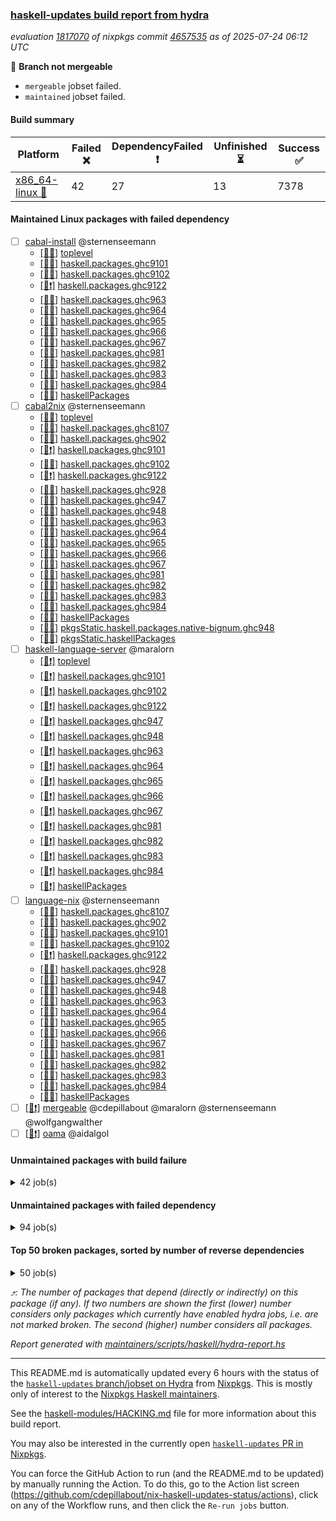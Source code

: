 ### [haskell-updates build report from hydra](https://hydra.nixos.org/jobset/nixpkgs/haskell-updates)
*evaluation [1817070](https://hydra.nixos.org/eval/1817070) of nixpkgs commit [4657535](https://github.com/NixOS/nixpkgs/commits/4657535e2ed314d82202b3a7def8b2d51af8e807) as of 2025-07-24 06:12 UTC*

🔴 **Branch not mergeable**
  * `mergeable` jobset failed.
  * `maintained` jobset failed.

#### Build summary

 | Platform | Failed ❌ | DependencyFailed ❗ | Unfinished ⏳ | Success ✅ | 
 | --- | --- | --- | --- | --- | 
 | [x86_64-linux 🐧](https://hydra.nixos.org/eval/1817070?filter=.x86_64-linux) | 42 | 27 | 13 | 7378 | 
#### Maintained Linux packages with failed dependency
- [ ] [cabal-install](https://hydra.nixos.org/eval/1817070?filter=cabal-install) @sternenseemann
  - [[🐧✅]](https://hydra.nixos.org/build/302799841) [toplevel](https://hydra.nixos.org/eval/1817070?filter=cabal-install)
  - [[🐧✅]](https://hydra.nixos.org/build/302800020) [haskell.packages.ghc9101](https://hydra.nixos.org/eval/1817070?filter=haskell.packages.ghc9101.cabal-install)
  - [[🐧✅]](https://hydra.nixos.org/build/302800015) [haskell.packages.ghc9102](https://hydra.nixos.org/eval/1817070?filter=haskell.packages.ghc9102.cabal-install)
  - [[🐧❗]](https://hydra.nixos.org/build/302800050) [haskell.packages.ghc9122](https://hydra.nixos.org/eval/1817070?filter=haskell.packages.ghc9122.cabal-install)
  - [[🐧✅]](https://hydra.nixos.org/build/302800149) [haskell.packages.ghc963](https://hydra.nixos.org/eval/1817070?filter=haskell.packages.ghc963.cabal-install)
  - [[🐧✅]](https://hydra.nixos.org/build/302800169) [haskell.packages.ghc964](https://hydra.nixos.org/eval/1817070?filter=haskell.packages.ghc964.cabal-install)
  - [[🐧✅]](https://hydra.nixos.org/build/302800197) [haskell.packages.ghc965](https://hydra.nixos.org/eval/1817070?filter=haskell.packages.ghc965.cabal-install)
  - [[🐧✅]](https://hydra.nixos.org/build/302800220) [haskell.packages.ghc966](https://hydra.nixos.org/eval/1817070?filter=haskell.packages.ghc966.cabal-install)
  - [[🐧✅]](https://hydra.nixos.org/build/302800235) [haskell.packages.ghc967](https://hydra.nixos.org/eval/1817070?filter=haskell.packages.ghc967.cabal-install)
  - [[🐧✅]](https://hydra.nixos.org/build/302800266) [haskell.packages.ghc981](https://hydra.nixos.org/eval/1817070?filter=haskell.packages.ghc981.cabal-install)
  - [[🐧✅]](https://hydra.nixos.org/build/302800289) [haskell.packages.ghc982](https://hydra.nixos.org/eval/1817070?filter=haskell.packages.ghc982.cabal-install)
  - [[🐧✅]](https://hydra.nixos.org/build/302800342) [haskell.packages.ghc983](https://hydra.nixos.org/eval/1817070?filter=haskell.packages.ghc983.cabal-install)
  - [[🐧✅]](https://hydra.nixos.org/build/302800304) [haskell.packages.ghc984](https://hydra.nixos.org/eval/1817070?filter=haskell.packages.ghc984.cabal-install)
  - [[🐧✅]](https://hydra.nixos.org/build/302801661) [haskellPackages](https://hydra.nixos.org/eval/1817070?filter=haskellPackages.cabal-install)
- [ ] [cabal2nix](https://hydra.nixos.org/eval/1817070?filter=cabal2nix) @sternenseemann
  - [[🐧✅]](https://hydra.nixos.org/build/303231173) [toplevel](https://hydra.nixos.org/eval/1817070?filter=cabal2nix)
  - [[🐧✅]](https://hydra.nixos.org/build/303231197) [haskell.packages.ghc8107](https://hydra.nixos.org/eval/1817070?filter=haskell.packages.ghc8107.cabal2nix)
  - [[🐧✅]](https://hydra.nixos.org/build/303231204) [haskell.packages.ghc902](https://hydra.nixos.org/eval/1817070?filter=haskell.packages.ghc902.cabal2nix)
  - [[🐧❗]](https://hydra.nixos.org/build/302800027) [haskell.packages.ghc9101](https://hydra.nixos.org/eval/1817070?filter=haskell.packages.ghc9101.cabal2nix)
  - [[🐧✅]](https://hydra.nixos.org/build/302800041) [haskell.packages.ghc9102](https://hydra.nixos.org/eval/1817070?filter=haskell.packages.ghc9102.cabal2nix)
  - [[🐧❗]](https://hydra.nixos.org/build/302800060) [haskell.packages.ghc9122](https://hydra.nixos.org/eval/1817070?filter=haskell.packages.ghc9122.cabal2nix)
  - [[🐧✅]](https://hydra.nixos.org/build/303231250) [haskell.packages.ghc928](https://hydra.nixos.org/eval/1817070?filter=haskell.packages.ghc928.cabal2nix)
  - [[🐧✅]](https://hydra.nixos.org/build/303231272) [haskell.packages.ghc947](https://hydra.nixos.org/eval/1817070?filter=haskell.packages.ghc947.cabal2nix)
  - [[🐧✅]](https://hydra.nixos.org/build/303231283) [haskell.packages.ghc948](https://hydra.nixos.org/eval/1817070?filter=haskell.packages.ghc948.cabal2nix)
  - [[🐧✅]](https://hydra.nixos.org/build/302800150) [haskell.packages.ghc963](https://hydra.nixos.org/eval/1817070?filter=haskell.packages.ghc963.cabal2nix)
  - [[🐧✅]](https://hydra.nixos.org/build/302800173) [haskell.packages.ghc964](https://hydra.nixos.org/eval/1817070?filter=haskell.packages.ghc964.cabal2nix)
  - [[🐧✅]](https://hydra.nixos.org/build/302800205) [haskell.packages.ghc965](https://hydra.nixos.org/eval/1817070?filter=haskell.packages.ghc965.cabal2nix)
  - [[🐧✅]](https://hydra.nixos.org/build/302800234) [haskell.packages.ghc966](https://hydra.nixos.org/eval/1817070?filter=haskell.packages.ghc966.cabal2nix)
  - [[🐧✅]](https://hydra.nixos.org/build/302800248) [haskell.packages.ghc967](https://hydra.nixos.org/eval/1817070?filter=haskell.packages.ghc967.cabal2nix)
  - [[🐧✅]](https://hydra.nixos.org/build/302800276) [haskell.packages.ghc981](https://hydra.nixos.org/eval/1817070?filter=haskell.packages.ghc981.cabal2nix)
  - [[🐧✅]](https://hydra.nixos.org/build/302800303) [haskell.packages.ghc982](https://hydra.nixos.org/eval/1817070?filter=haskell.packages.ghc982.cabal2nix)
  - [[🐧✅]](https://hydra.nixos.org/build/302800449) [haskell.packages.ghc983](https://hydra.nixos.org/eval/1817070?filter=haskell.packages.ghc983.cabal2nix)
  - [[🐧✅]](https://hydra.nixos.org/build/302800306) [haskell.packages.ghc984](https://hydra.nixos.org/eval/1817070?filter=haskell.packages.ghc984.cabal2nix)
  - [[🐧✅]](https://hydra.nixos.org/build/302801637) [haskellPackages](https://hydra.nixos.org/eval/1817070?filter=haskellPackages.cabal2nix)
  - [[🐧✅]](https://hydra.nixos.org/build/303231433) [pkgsStatic.haskell.packages.native-bignum.ghc948](https://hydra.nixos.org/eval/1817070?filter=pkgsStatic.haskell.packages.native-bignum.ghc948.cabal2nix)
  - [[🐧✅]](https://hydra.nixos.org/build/303231432) [pkgsStatic.haskellPackages](https://hydra.nixos.org/eval/1817070?filter=pkgsStatic.haskellPackages.cabal2nix)
- [ ] [haskell-language-server](https://hydra.nixos.org/eval/1817070?filter=haskell-language-server) @maralorn
  - [[🐧❗]](https://hydra.nixos.org/build/302800422) [toplevel](https://hydra.nixos.org/eval/1817070?filter=haskell-language-server)
  - [[🐧❗]](https://hydra.nixos.org/build/302800066) [haskell.packages.ghc9101](https://hydra.nixos.org/eval/1817070?filter=haskell.packages.ghc9101.haskell-language-server)
  - [[🐧❗]](https://hydra.nixos.org/build/302800072) [haskell.packages.ghc9102](https://hydra.nixos.org/eval/1817070?filter=haskell.packages.ghc9102.haskell-language-server)
  - [[🐧❗]](https://hydra.nixos.org/build/302800100) [haskell.packages.ghc9122](https://hydra.nixos.org/eval/1817070?filter=haskell.packages.ghc9122.haskell-language-server)
  - [[🐧❗]](https://hydra.nixos.org/build/303231285) [haskell.packages.ghc947](https://hydra.nixos.org/eval/1817070?filter=haskell.packages.ghc947.haskell-language-server)
  - [[🐧❗]](https://hydra.nixos.org/build/303231290) [haskell.packages.ghc948](https://hydra.nixos.org/eval/1817070?filter=haskell.packages.ghc948.haskell-language-server)
  - [[🐧❗]](https://hydra.nixos.org/build/302800192) [haskell.packages.ghc963](https://hydra.nixos.org/eval/1817070?filter=haskell.packages.ghc963.haskell-language-server)
  - [[🐧❗]](https://hydra.nixos.org/build/302800228) [haskell.packages.ghc964](https://hydra.nixos.org/eval/1817070?filter=haskell.packages.ghc964.haskell-language-server)
  - [[🐧❗]](https://hydra.nixos.org/build/302800257) [haskell.packages.ghc965](https://hydra.nixos.org/eval/1817070?filter=haskell.packages.ghc965.haskell-language-server)
  - [[🐧❗]](https://hydra.nixos.org/build/302800279) [haskell.packages.ghc966](https://hydra.nixos.org/eval/1817070?filter=haskell.packages.ghc966.haskell-language-server)
  - [[🐧❗]](https://hydra.nixos.org/build/302800288) [haskell.packages.ghc967](https://hydra.nixos.org/eval/1817070?filter=haskell.packages.ghc967.haskell-language-server)
  - [[🐧❗]](https://hydra.nixos.org/build/302800343) [haskell.packages.ghc981](https://hydra.nixos.org/eval/1817070?filter=haskell.packages.ghc981.haskell-language-server)
  - [[🐧❗]](https://hydra.nixos.org/build/302800591) [haskell.packages.ghc982](https://hydra.nixos.org/eval/1817070?filter=haskell.packages.ghc982.haskell-language-server)
  - [[🐧❗]](https://hydra.nixos.org/build/302801053) [haskell.packages.ghc983](https://hydra.nixos.org/eval/1817070?filter=haskell.packages.ghc983.haskell-language-server)
  - [[🐧❗]](https://hydra.nixos.org/build/302800401) [haskell.packages.ghc984](https://hydra.nixos.org/eval/1817070?filter=haskell.packages.ghc984.haskell-language-server)
  - [[🐧❗]](https://hydra.nixos.org/build/302803529) [haskellPackages](https://hydra.nixos.org/eval/1817070?filter=haskellPackages.haskell-language-server)
- [ ] [language-nix](https://hydra.nixos.org/eval/1817070?filter=language-nix) @sternenseemann
  - [[🐧✅]](https://hydra.nixos.org/build/303231187) [haskell.packages.ghc8107](https://hydra.nixos.org/eval/1817070?filter=haskell.packages.ghc8107.language-nix)
  - [[🐧✅]](https://hydra.nixos.org/build/303231199) [haskell.packages.ghc902](https://hydra.nixos.org/eval/1817070?filter=haskell.packages.ghc902.language-nix)
  - [[🐧✅]](https://hydra.nixos.org/build/302799996) [haskell.packages.ghc9101](https://hydra.nixos.org/eval/1817070?filter=haskell.packages.ghc9101.language-nix)
  - [[🐧✅]](https://hydra.nixos.org/build/302800024) [haskell.packages.ghc9102](https://hydra.nixos.org/eval/1817070?filter=haskell.packages.ghc9102.language-nix)
  - [[🐧❗]](https://hydra.nixos.org/build/302800049) [haskell.packages.ghc9122](https://hydra.nixos.org/eval/1817070?filter=haskell.packages.ghc9122.language-nix)
  - [[🐧✅]](https://hydra.nixos.org/build/303231239) [haskell.packages.ghc928](https://hydra.nixos.org/eval/1817070?filter=haskell.packages.ghc928.language-nix)
  - [[🐧✅]](https://hydra.nixos.org/build/303231256) [haskell.packages.ghc947](https://hydra.nixos.org/eval/1817070?filter=haskell.packages.ghc947.language-nix)
  - [[🐧✅]](https://hydra.nixos.org/build/303231274) [haskell.packages.ghc948](https://hydra.nixos.org/eval/1817070?filter=haskell.packages.ghc948.language-nix)
  - [[🐧✅]](https://hydra.nixos.org/build/302800139) [haskell.packages.ghc963](https://hydra.nixos.org/eval/1817070?filter=haskell.packages.ghc963.language-nix)
  - [[🐧✅]](https://hydra.nixos.org/build/302800163) [haskell.packages.ghc964](https://hydra.nixos.org/eval/1817070?filter=haskell.packages.ghc964.language-nix)
  - [[🐧✅]](https://hydra.nixos.org/build/302800190) [haskell.packages.ghc965](https://hydra.nixos.org/eval/1817070?filter=haskell.packages.ghc965.language-nix)
  - [[🐧✅]](https://hydra.nixos.org/build/302800211) [haskell.packages.ghc966](https://hydra.nixos.org/eval/1817070?filter=haskell.packages.ghc966.language-nix)
  - [[🐧✅]](https://hydra.nixos.org/build/302800226) [haskell.packages.ghc967](https://hydra.nixos.org/eval/1817070?filter=haskell.packages.ghc967.language-nix)
  - [[🐧✅]](https://hydra.nixos.org/build/302800265) [haskell.packages.ghc981](https://hydra.nixos.org/eval/1817070?filter=haskell.packages.ghc981.language-nix)
  - [[🐧✅]](https://hydra.nixos.org/build/302800287) [haskell.packages.ghc982](https://hydra.nixos.org/eval/1817070?filter=haskell.packages.ghc982.language-nix)
  - [[🐧✅]](https://hydra.nixos.org/build/302800334) [haskell.packages.ghc983](https://hydra.nixos.org/eval/1817070?filter=haskell.packages.ghc983.language-nix)
  - [[🐧✅]](https://hydra.nixos.org/build/302800317) [haskell.packages.ghc984](https://hydra.nixos.org/eval/1817070?filter=haskell.packages.ghc984.language-nix)
  - [[🐧✅]](https://hydra.nixos.org/build/302804284) [haskellPackages](https://hydra.nixos.org/eval/1817070?filter=haskellPackages.language-nix)
- [ ] [[🐧❗]](https://hydra.nixos.org/build/303231396) [mergeable](https://hydra.nixos.org/eval/1817070?filter=mergeable) @cdepillabout @maralorn @sternenseemann @wolfgangwalther
- [ ] [[🐧❗]](https://hydra.nixos.org/build/302807680) [oama](https://hydra.nixos.org/eval/1817070?filter=oama) @aidalgol
#### Unmaintained packages with build failure
<details><summary>42 job(s) </summary>

- [ ] [[🐧❌]](https://hydra.nixos.org/build/302805399) [haskellPackages.pms-domain-model](https://hydra.nixos.org/eval/1817070?filter=haskellPackages.pms-domain-model)  ⤴️ 10 | 10
- [ ] [[🐧❌]](https://hydra.nixos.org/build/302802987) [haskellPackages.ghcide](https://hydra.nixos.org/eval/1817070?filter=haskellPackages.ghcide)  ⤴️ 2 | 26
- [ ] [[🐧❌]](https://hydra.nixos.org/build/302804449) [haskellPackages.llvm-extra](https://hydra.nixos.org/eval/1817070?filter=haskellPackages.llvm-extra)  ⤴️ 2 | 5
- [ ] [[🐧❌]](https://hydra.nixos.org/build/302803520) [haskellPackages.haskell-pgmq](https://hydra.nixos.org/eval/1817070?filter=haskellPackages.haskell-pgmq)  ⤴️ 1 | 1
- [ ] [[🐧❌]](https://hydra.nixos.org/build/303231350) [haskellPackages.mptcp-pm](https://hydra.nixos.org/eval/1817070?filter=haskellPackages.mptcp-pm)  ⤴️ 1 | 1
- [ ] [[🐧❌]](https://hydra.nixos.org/build/303231342) [haskellPackages.json-schema](https://hydra.nixos.org/eval/1817070?filter=haskellPackages.json-schema)  ⤴️ 0 | 9
- [ ] [[🐧❌]](https://hydra.nixos.org/build/302802757) [haskellPackages.fpnla](https://hydra.nixos.org/eval/1817070?filter=haskellPackages.fpnla)  ⤴️ 0 | 1
- [ ] [[🐧❌]](https://hydra.nixos.org/build/302807072) [haskellPackages.typelet](https://hydra.nixos.org/eval/1817070?filter=haskellPackages.typelet)  ⤴️ 0 | 1
- [ ] [[🐧❌]](https://hydra.nixos.org/build/302800699) [haskellPackages.ac-library-hs](https://hydra.nixos.org/eval/1817070?filter=haskellPackages.ac-library-hs) 
- [ ] [[🐧❌]](https://hydra.nixos.org/build/303231307) [haskellPackages.agda2hs](https://hydra.nixos.org/eval/1817070?filter=haskellPackages.agda2hs) 
- [ ] [[🐧❌]](https://hydra.nixos.org/build/302801241) [haskellPackages.ascii85x](https://hydra.nixos.org/eval/1817070?filter=haskellPackages.ascii85x) 
- [ ] [[🐧❌]](https://hydra.nixos.org/build/302801281) [haskellPackages.autodocodec-exact](https://hydra.nixos.org/eval/1817070?filter=haskellPackages.autodocodec-exact) 
- [ ] [[🐧❌]](https://hydra.nixos.org/build/302801316) [haskellPackages.aws-academy-grade-exporter](https://hydra.nixos.org/eval/1817070?filter=haskellPackages.aws-academy-grade-exporter) 
- [ ] [[🐧❌]](https://hydra.nixos.org/build/302801498) [haskellPackages.blockio-uring](https://hydra.nixos.org/eval/1817070?filter=haskellPackages.blockio-uring) 
- [ ] [[🐧❌]](https://hydra.nixos.org/build/302801682) [haskellPackages.cauldron](https://hydra.nixos.org/eval/1817070?filter=haskellPackages.cauldron) 
- [ ] [[🐧❌]](https://hydra.nixos.org/build/302801971) [haskellPackages.convex-schema-parser](https://hydra.nixos.org/eval/1817070?filter=haskellPackages.convex-schema-parser) 
- [ ] [[🐧❌]](https://hydra.nixos.org/build/302802065) [haskellPackages.cuddle](https://hydra.nixos.org/eval/1817070?filter=haskellPackages.cuddle) 
- [ ] [[🐧❌]](https://hydra.nixos.org/build/302802593) [haskellPackages.exotic-list-monads](https://hydra.nixos.org/eval/1817070?filter=haskellPackages.exotic-list-monads) 
- [ ] [[🐧❌]](https://hydra.nixos.org/build/302802955) [haskellPackages.ghc-hie](https://hydra.nixos.org/eval/1817070?filter=haskellPackages.ghc-hie) 
- [ ] [[🐧❌]](https://hydra.nixos.org/build/302803017) [haskellPackages.gi-clutter](https://hydra.nixos.org/eval/1817070?filter=haskellPackages.gi-clutter) 
- [ ] [[🐧❌]](https://hydra.nixos.org/build/302803068) [haskellPackages.gi-gtk4-layer-shell](https://hydra.nixos.org/eval/1817070?filter=haskellPackages.gi-gtk4-layer-shell) 
- [ ] [[🐧❌]](https://hydra.nixos.org/build/302803092) [haskellPackages.ginger2](https://hydra.nixos.org/eval/1817070?filter=haskellPackages.ginger2) 
- [ ] [[🐧❌]](https://hydra.nixos.org/build/302803508) [haskellPackages.haskell-bee-redis](https://hydra.nixos.org/eval/1817070?filter=haskellPackages.haskell-bee-redis) 
- [ ] [[🐧❌]](https://hydra.nixos.org/build/302803521) [haskellPackages.hblosc](https://hydra.nixos.org/eval/1817070?filter=haskellPackages.hblosc) 
- [ ] [[🐧❌]](https://hydra.nixos.org/build/302803553) [haskellPackages.hedgehog-extras](https://hydra.nixos.org/eval/1817070?filter=haskellPackages.hedgehog-extras) 
- [ ] [[🐧❌]](https://hydra.nixos.org/build/302803606) [haskellPackages.hiedb-plugin](https://hydra.nixos.org/eval/1817070?filter=haskellPackages.hiedb-plugin) 
- [ ] [[🐧❌]](https://hydra.nixos.org/build/302803982) [haskellPackages.if-instance](https://hydra.nixos.org/eval/1817070?filter=haskellPackages.if-instance) 
- [ ] [[🐧❌]](https://hydra.nixos.org/build/302804588) [haskellPackages.mcp](https://hydra.nixos.org/eval/1817070?filter=haskellPackages.mcp) 
- [ ] [[🐧❌]](https://hydra.nixos.org/build/302804602) [haskellPackages.mcp-server](https://hydra.nixos.org/eval/1817070?filter=haskellPackages.mcp-server) 
- [ ] [[🐧❌]](https://hydra.nixos.org/build/303231349) [haskellPackages.msgpack-aeson](https://hydra.nixos.org/eval/1817070?filter=haskellPackages.msgpack-aeson) 
- [ ] [[🐧❌]](https://hydra.nixos.org/build/303231348) [haskellPackages.msgpack-rpc](https://hydra.nixos.org/eval/1817070?filter=haskellPackages.msgpack-rpc) 
- [ ] [[🐧❌]](https://hydra.nixos.org/build/302805170) [haskellPackages.ox-arrays](https://hydra.nixos.org/eval/1817070?filter=haskellPackages.ox-arrays) 
- [ ] [[🐧❌]](https://hydra.nixos.org/build/302805203) [haskellPackages.packed-data](https://hydra.nixos.org/eval/1817070?filter=haskellPackages.packed-data) 
- [ ] [[🐧❌]](https://hydra.nixos.org/build/303231364) [haskellPackages.registry-messagepack](https://hydra.nixos.org/eval/1817070?filter=haskellPackages.registry-messagepack) 
- [ ] [[🐧❌]](https://hydra.nixos.org/build/302806100) [haskellPackages.servant-event-stream](https://hydra.nixos.org/eval/1817070?filter=haskellPackages.servant-event-stream) 
- [ ] [[🐧❌]](https://hydra.nixos.org/build/302806344) [haskellPackages.socks5](https://hydra.nixos.org/eval/1817070?filter=haskellPackages.socks5) 
- [ ] [[🐧❌]](https://hydra.nixos.org/build/302806351) [haskellPackages.sop-satisfier](https://hydra.nixos.org/eval/1817070?filter=haskellPackages.sop-satisfier) 
- [ ] [[🐧❌]](https://hydra.nixos.org/build/302806735) [haskellPackages.tasty-papi](https://hydra.nixos.org/eval/1817070?filter=haskellPackages.tasty-papi) 
- [ ] [[🐧❌]](https://hydra.nixos.org/build/302807024) [haskellPackages.twee](https://hydra.nixos.org/eval/1817070?filter=haskellPackages.twee) 
- [ ] [[🐧❌]](https://hydra.nixos.org/build/302807506) [haskellPackages.xcframework](https://hydra.nixos.org/eval/1817070?filter=haskellPackages.xcframework) 
- [ ] [[🐧❌]](https://hydra.nixos.org/build/303231372) [haskellPackages.xml-isogen](https://hydra.nixos.org/eval/1817070?filter=haskellPackages.xml-isogen) 
- [ ] [[🐧❌]](https://hydra.nixos.org/build/302807518) [haskellPackages.xnobar](https://hydra.nixos.org/eval/1817070?filter=haskellPackages.xnobar) 
</details>

#### Unmaintained packages with failed dependency
<details><summary>94 job(s) </summary>

- [ ] [ghc-lib-parser-ex](https://hydra.nixos.org/eval/1817070?filter=ghc-lib-parser-ex)  ⤴️ 16 | 44
  - [[🐧✅]](https://hydra.nixos.org/build/303231179) [haskell.packages.ghc8107](https://hydra.nixos.org/eval/1817070?filter=haskell.packages.ghc8107.ghc-lib-parser-ex)
  - [[🐧✅]](https://hydra.nixos.org/build/303231198) [haskell.packages.ghc902](https://hydra.nixos.org/eval/1817070?filter=haskell.packages.ghc902.ghc-lib-parser-ex)
  - [[🐧✅]](https://hydra.nixos.org/build/302799991) [haskell.packages.ghc9101](https://hydra.nixos.org/eval/1817070?filter=haskell.packages.ghc9101.ghc-lib-parser-ex)
  - [[🐧✅]](https://hydra.nixos.org/build/302800011) [haskell.packages.ghc9102](https://hydra.nixos.org/eval/1817070?filter=haskell.packages.ghc9102.ghc-lib-parser-ex)
  - [[🐧❗]](https://hydra.nixos.org/build/302800045) [haskell.packages.ghc9122](https://hydra.nixos.org/eval/1817070?filter=haskell.packages.ghc9122.ghc-lib-parser-ex)
  - [[🐧✅]](https://hydra.nixos.org/build/303231236) [haskell.packages.ghc928](https://hydra.nixos.org/eval/1817070?filter=haskell.packages.ghc928.ghc-lib-parser-ex)
  - [[🐧✅]](https://hydra.nixos.org/build/303231254) [haskell.packages.ghc947](https://hydra.nixos.org/eval/1817070?filter=haskell.packages.ghc947.ghc-lib-parser-ex)
  - [[🐧✅]](https://hydra.nixos.org/build/303231273) [haskell.packages.ghc948](https://hydra.nixos.org/eval/1817070?filter=haskell.packages.ghc948.ghc-lib-parser-ex)
  - [[🐧✅]](https://hydra.nixos.org/build/302800138) [haskell.packages.ghc963](https://hydra.nixos.org/eval/1817070?filter=haskell.packages.ghc963.ghc-lib-parser-ex)
  - [[🐧✅]](https://hydra.nixos.org/build/302800160) [haskell.packages.ghc964](https://hydra.nixos.org/eval/1817070?filter=haskell.packages.ghc964.ghc-lib-parser-ex)
  - [[🐧✅]](https://hydra.nixos.org/build/302800185) [haskell.packages.ghc965](https://hydra.nixos.org/eval/1817070?filter=haskell.packages.ghc965.ghc-lib-parser-ex)
  - [[🐧✅]](https://hydra.nixos.org/build/302800209) [haskell.packages.ghc966](https://hydra.nixos.org/eval/1817070?filter=haskell.packages.ghc966.ghc-lib-parser-ex)
  - [[🐧✅]](https://hydra.nixos.org/build/302800221) [haskell.packages.ghc967](https://hydra.nixos.org/eval/1817070?filter=haskell.packages.ghc967.ghc-lib-parser-ex)
  - [[🐧✅]](https://hydra.nixos.org/build/302800262) [haskell.packages.ghc981](https://hydra.nixos.org/eval/1817070?filter=haskell.packages.ghc981.ghc-lib-parser-ex)
  - [[🐧✅]](https://hydra.nixos.org/build/302800285) [haskell.packages.ghc982](https://hydra.nixos.org/eval/1817070?filter=haskell.packages.ghc982.ghc-lib-parser-ex)
  - [[🐧✅]](https://hydra.nixos.org/build/302800322) [haskell.packages.ghc983](https://hydra.nixos.org/eval/1817070?filter=haskell.packages.ghc983.ghc-lib-parser-ex)
  - [[🐧✅]](https://hydra.nixos.org/build/302800308) [haskell.packages.ghc984](https://hydra.nixos.org/eval/1817070?filter=haskell.packages.ghc984.ghc-lib-parser-ex)
  - [[🐧✅]](https://hydra.nixos.org/build/302802947) [haskellPackages](https://hydra.nixos.org/eval/1817070?filter=haskellPackages.ghc-lib-parser-ex)
- [ ] [hpack](https://hydra.nixos.org/eval/1817070?filter=hpack)  ⤴️ 3 | 14
  - [[🐧✅]](https://hydra.nixos.org/build/302807653) [toplevel](https://hydra.nixos.org/eval/1817070?filter=hpack)
  - [[🐧✅]](https://hydra.nixos.org/build/303231196) [haskell.packages.ghc8107](https://hydra.nixos.org/eval/1817070?filter=haskell.packages.ghc8107.hpack)
  - [[🐧✅]](https://hydra.nixos.org/build/303231202) [haskell.packages.ghc902](https://hydra.nixos.org/eval/1817070?filter=haskell.packages.ghc902.hpack)
  - [[🐧✅]](https://hydra.nixos.org/build/302800016) [haskell.packages.ghc9101](https://hydra.nixos.org/eval/1817070?filter=haskell.packages.ghc9101.hpack)
  - [[🐧✅]](https://hydra.nixos.org/build/302800037) [haskell.packages.ghc9102](https://hydra.nixos.org/eval/1817070?filter=haskell.packages.ghc9102.hpack)
  - [[🐧❗]](https://hydra.nixos.org/build/302800058) [haskell.packages.ghc9122](https://hydra.nixos.org/eval/1817070?filter=haskell.packages.ghc9122.hpack)
  - [[🐧✅]](https://hydra.nixos.org/build/303231248) [haskell.packages.ghc928](https://hydra.nixos.org/eval/1817070?filter=haskell.packages.ghc928.hpack)
  - [[🐧✅]](https://hydra.nixos.org/build/303231268) [haskell.packages.ghc947](https://hydra.nixos.org/eval/1817070?filter=haskell.packages.ghc947.hpack)
  - [[🐧✅]](https://hydra.nixos.org/build/303231280) [haskell.packages.ghc948](https://hydra.nixos.org/eval/1817070?filter=haskell.packages.ghc948.hpack)
  - [[🐧✅]](https://hydra.nixos.org/build/302800148) [haskell.packages.ghc963](https://hydra.nixos.org/eval/1817070?filter=haskell.packages.ghc963.hpack)
  - [[🐧✅]](https://hydra.nixos.org/build/302800172) [haskell.packages.ghc964](https://hydra.nixos.org/eval/1817070?filter=haskell.packages.ghc964.hpack)
  - [[🐧✅]](https://hydra.nixos.org/build/302800200) [haskell.packages.ghc965](https://hydra.nixos.org/eval/1817070?filter=haskell.packages.ghc965.hpack)
  - [[🐧✅]](https://hydra.nixos.org/build/302800225) [haskell.packages.ghc966](https://hydra.nixos.org/eval/1817070?filter=haskell.packages.ghc966.hpack)
  - [[🐧✅]](https://hydra.nixos.org/build/302800241) [haskell.packages.ghc967](https://hydra.nixos.org/eval/1817070?filter=haskell.packages.ghc967.hpack)
  - [[🐧✅]](https://hydra.nixos.org/build/302800271) [haskell.packages.ghc981](https://hydra.nixos.org/eval/1817070?filter=haskell.packages.ghc981.hpack)
  - [[🐧✅]](https://hydra.nixos.org/build/302800298) [haskell.packages.ghc982](https://hydra.nixos.org/eval/1817070?filter=haskell.packages.ghc982.hpack)
  - [[🐧✅]](https://hydra.nixos.org/build/302800398) [haskell.packages.ghc983](https://hydra.nixos.org/eval/1817070?filter=haskell.packages.ghc983.hpack)
  - [[🐧✅]](https://hydra.nixos.org/build/302800314) [haskell.packages.ghc984](https://hydra.nixos.org/eval/1817070?filter=haskell.packages.ghc984.hpack)
  - [[🐧✅]](https://hydra.nixos.org/build/302803702) [haskellPackages](https://hydra.nixos.org/eval/1817070?filter=haskellPackages.hpack)
- [ ] [hoogle](https://hydra.nixos.org/eval/1817070?filter=hoogle)  ⤴️ 1 | 5
  - [[🐧✅]](https://hydra.nixos.org/build/303231200) [haskell.packages.ghc8107](https://hydra.nixos.org/eval/1817070?filter=haskell.packages.ghc8107.hoogle)
  - [[🐧✅]](https://hydra.nixos.org/build/303231207) [haskell.packages.ghc902](https://hydra.nixos.org/eval/1817070?filter=haskell.packages.ghc902.hoogle)
  - [[🐧✅]](https://hydra.nixos.org/build/302800033) [haskell.packages.ghc9101](https://hydra.nixos.org/eval/1817070?filter=haskell.packages.ghc9101.hoogle)
  - [[🐧✅]](https://hydra.nixos.org/build/302800054) [haskell.packages.ghc9102](https://hydra.nixos.org/eval/1817070?filter=haskell.packages.ghc9102.hoogle)
  - [[🐧❗]](https://hydra.nixos.org/build/302800070) [haskell.packages.ghc9122](https://hydra.nixos.org/eval/1817070?filter=haskell.packages.ghc9122.hoogle)
  - [[🐧✅]](https://hydra.nixos.org/build/303231253) [haskell.packages.ghc928](https://hydra.nixos.org/eval/1817070?filter=haskell.packages.ghc928.hoogle)
  - [[🐧✅]](https://hydra.nixos.org/build/303231276) [haskell.packages.ghc947](https://hydra.nixos.org/eval/1817070?filter=haskell.packages.ghc947.hoogle)
  - [[🐧✅]](https://hydra.nixos.org/build/303231282) [haskell.packages.ghc948](https://hydra.nixos.org/eval/1817070?filter=haskell.packages.ghc948.hoogle)
  - [[🐧✅]](https://hydra.nixos.org/build/302800161) [haskell.packages.ghc963](https://hydra.nixos.org/eval/1817070?filter=haskell.packages.ghc963.hoogle)
  - [[🐧✅]](https://hydra.nixos.org/build/302800177) [haskell.packages.ghc964](https://hydra.nixos.org/eval/1817070?filter=haskell.packages.ghc964.hoogle)
  - [[🐧✅]](https://hydra.nixos.org/build/302800210) [haskell.packages.ghc965](https://hydra.nixos.org/eval/1817070?filter=haskell.packages.ghc965.hoogle)
  - [[🐧✅]](https://hydra.nixos.org/build/302800245) [haskell.packages.ghc966](https://hydra.nixos.org/eval/1817070?filter=haskell.packages.ghc966.hoogle)
  - [[🐧✅]](https://hydra.nixos.org/build/302800256) [haskell.packages.ghc967](https://hydra.nixos.org/eval/1817070?filter=haskell.packages.ghc967.hoogle)
  - [[🐧✅]](https://hydra.nixos.org/build/302800275) [haskell.packages.ghc981](https://hydra.nixos.org/eval/1817070?filter=haskell.packages.ghc981.hoogle)
  - [[🐧✅]](https://hydra.nixos.org/build/302800312) [haskell.packages.ghc982](https://hydra.nixos.org/eval/1817070?filter=haskell.packages.ghc982.hoogle)
  - [[🐧✅]](https://hydra.nixos.org/build/302800581) [haskell.packages.ghc983](https://hydra.nixos.org/eval/1817070?filter=haskell.packages.ghc983.hoogle)
  - [[🐧✅]](https://hydra.nixos.org/build/302800321) [haskell.packages.ghc984](https://hydra.nixos.org/eval/1817070?filter=haskell.packages.ghc984.hoogle)
  - [[🐧✅]](https://hydra.nixos.org/build/302803686) [haskellPackages](https://hydra.nixos.org/eval/1817070?filter=haskellPackages.hoogle)
- [ ] [[🐧❗]](https://hydra.nixos.org/build/302804448) [haskellPackages.llvm-dsl](https://hydra.nixos.org/eval/1817070?filter=haskellPackages.llvm-dsl)  ⤴️ 1 | 3
- [ ] [[🐧❗]](https://hydra.nixos.org/build/302803661) [haskellPackages.hls-test-utils](https://hydra.nixos.org/eval/1817070?filter=haskellPackages.hls-test-utils)  ⤴️ 1 | 1
- [ ] [[🐧❗]](https://hydra.nixos.org/build/302804324) [haskellPackages.knead](https://hydra.nixos.org/eval/1817070?filter=haskellPackages.knead)  ⤴️ 0 | 1
- [ ] [cabal2nix-unstable](https://hydra.nixos.org/eval/1817070?filter=cabal2nix-unstable) 
  - [[🐧❗]](https://hydra.nixos.org/build/303231203) [haskell.packages.ghc8107](https://hydra.nixos.org/eval/1817070?filter=haskell.packages.ghc8107.cabal2nix-unstable)
  - [[🐧❗]](https://hydra.nixos.org/build/303231211) [haskell.packages.ghc902](https://hydra.nixos.org/eval/1817070?filter=haskell.packages.ghc902.cabal2nix-unstable)
  - [[🐧✅]](https://hydra.nixos.org/build/303231212) [haskell.packages.ghc9101](https://hydra.nixos.org/eval/1817070?filter=haskell.packages.ghc9101.cabal2nix-unstable)
  - [[🐧✅]](https://hydra.nixos.org/build/303231221) [haskell.packages.ghc9102](https://hydra.nixos.org/eval/1817070?filter=haskell.packages.ghc9102.cabal2nix-unstable)
  - [[🐧❗]](https://hydra.nixos.org/build/303231240) [haskell.packages.ghc9122](https://hydra.nixos.org/eval/1817070?filter=haskell.packages.ghc9122.cabal2nix-unstable)
  - [[🐧✅]](https://hydra.nixos.org/build/303231264) [haskell.packages.ghc928](https://hydra.nixos.org/eval/1817070?filter=haskell.packages.ghc928.cabal2nix-unstable)
  - [[🐧✅]](https://hydra.nixos.org/build/303231275) [haskell.packages.ghc947](https://hydra.nixos.org/eval/1817070?filter=haskell.packages.ghc947.cabal2nix-unstable)
  - [[🐧✅]](https://hydra.nixos.org/build/303231284) [haskell.packages.ghc948](https://hydra.nixos.org/eval/1817070?filter=haskell.packages.ghc948.cabal2nix-unstable)
  - [[🐧✅]](https://hydra.nixos.org/build/303231287) [haskell.packages.ghc963](https://hydra.nixos.org/eval/1817070?filter=haskell.packages.ghc963.cabal2nix-unstable)
  - [[🐧✅]](https://hydra.nixos.org/build/303231289) [haskell.packages.ghc964](https://hydra.nixos.org/eval/1817070?filter=haskell.packages.ghc964.cabal2nix-unstable)
  - [[🐧✅]](https://hydra.nixos.org/build/303231292) [haskell.packages.ghc965](https://hydra.nixos.org/eval/1817070?filter=haskell.packages.ghc965.cabal2nix-unstable)
  - [[🐧✅]](https://hydra.nixos.org/build/303231296) [haskell.packages.ghc966](https://hydra.nixos.org/eval/1817070?filter=haskell.packages.ghc966.cabal2nix-unstable)
  - [[🐧✅]](https://hydra.nixos.org/build/303231294) [haskell.packages.ghc967](https://hydra.nixos.org/eval/1817070?filter=haskell.packages.ghc967.cabal2nix-unstable)
  - [[🐧✅]](https://hydra.nixos.org/build/303231298) [haskell.packages.ghc981](https://hydra.nixos.org/eval/1817070?filter=haskell.packages.ghc981.cabal2nix-unstable)
  - [[🐧✅]](https://hydra.nixos.org/build/303231300) [haskell.packages.ghc982](https://hydra.nixos.org/eval/1817070?filter=haskell.packages.ghc982.cabal2nix-unstable)
  - [[🐧✅]](https://hydra.nixos.org/build/303231304) [haskell.packages.ghc983](https://hydra.nixos.org/eval/1817070?filter=haskell.packages.ghc983.cabal2nix-unstable)
  - [[🐧✅]](https://hydra.nixos.org/build/303231303) [haskell.packages.ghc984](https://hydra.nixos.org/eval/1817070?filter=haskell.packages.ghc984.cabal2nix-unstable)
  - [[🐧✅]](https://hydra.nixos.org/build/303231310) [haskellPackages](https://hydra.nixos.org/eval/1817070?filter=haskellPackages.cabal2nix-unstable)
- [ ] [[🐧❗]](https://hydra.nixos.org/build/302803566) [haskellPackages.haskell-bee-pgmq](https://hydra.nixos.org/eval/1817070?filter=haskellPackages.haskell-bee-pgmq) 
- [ ] [[🐧❗]](https://hydra.nixos.org/build/303231437) [maintained](https://hydra.nixos.org/eval/1817070?filter=maintained) 
- [ ] [[🐧❗]](https://hydra.nixos.org/build/303231351) [haskellPackages.mptcpanalyzer](https://hydra.nixos.org/eval/1817070?filter=haskellPackages.mptcpanalyzer) 
- [ ] [[🐧❗]](https://hydra.nixos.org/build/302805430) [haskellPackages.pms-application-service](https://hydra.nixos.org/eval/1817070?filter=haskellPackages.pms-application-service) 
- [ ] [[🐧❗]](https://hydra.nixos.org/build/302805400) [haskellPackages.pms-domain-service](https://hydra.nixos.org/eval/1817070?filter=haskellPackages.pms-domain-service) 
- [ ] [[🐧❗]](https://hydra.nixos.org/build/302805407) [haskellPackages.pms-infra-cmdrun](https://hydra.nixos.org/eval/1817070?filter=haskellPackages.pms-infra-cmdrun) 
- [ ] [[🐧❗]](https://hydra.nixos.org/build/302805428) [haskellPackages.pms-infra-procspawn](https://hydra.nixos.org/eval/1817070?filter=haskellPackages.pms-infra-procspawn) 
- [ ] [[🐧❗]](https://hydra.nixos.org/build/302805402) [haskellPackages.pms-infra-socket](https://hydra.nixos.org/eval/1817070?filter=haskellPackages.pms-infra-socket) 
- [ ] [[🐧❗]](https://hydra.nixos.org/build/302805403) [haskellPackages.pms-infra-watch](https://hydra.nixos.org/eval/1817070?filter=haskellPackages.pms-infra-watch) 
- [ ] [[🐧❗]](https://hydra.nixos.org/build/302805424) [haskellPackages.pms-infrastructure](https://hydra.nixos.org/eval/1817070?filter=haskellPackages.pms-infrastructure) 
- [ ] [[🐧❗]](https://hydra.nixos.org/build/302805411) [haskellPackages.pms-ui-notification](https://hydra.nixos.org/eval/1817070?filter=haskellPackages.pms-ui-notification) 
- [ ] [[🐧❗]](https://hydra.nixos.org/build/302805412) [haskellPackages.pms-ui-request](https://hydra.nixos.org/eval/1817070?filter=haskellPackages.pms-ui-request) 
- [ ] [[🐧❗]](https://hydra.nixos.org/build/302805418) [haskellPackages.pms-ui-response](https://hydra.nixos.org/eval/1817070?filter=haskellPackages.pms-ui-response) 
- [ ] [[🐧❗]](https://hydra.nixos.org/build/302805650) [haskellPackages.pty-mcp-server](https://hydra.nixos.org/eval/1817070?filter=haskellPackages.pty-mcp-server) 
</details>

#### Top 50 broken packages, sorted by number of reverse dependencies
<details><summary>50 job(s) </summary>

[haskell98](https://packdeps.haskellers.com/reverse/haskell98) ⤴️ 152  
[failure](https://packdeps.haskellers.com/reverse/failure) ⤴️ 72  
[enumerator](https://packdeps.haskellers.com/reverse/enumerator) ⤴️ 56  
[connection](https://packdeps.haskellers.com/reverse/connection) ⤴️ 49  
[util](https://packdeps.haskellers.com/reverse/util) ⤴️ 49  
[derive](https://packdeps.haskellers.com/reverse/derive) ⤴️ 48  
[fclabels](https://packdeps.haskellers.com/reverse/fclabels) ⤴️ 47  
[syb-with-class](https://packdeps.haskellers.com/reverse/syb-with-class) ⤴️ 42  
[MonadCatchIO-transformers](https://packdeps.haskellers.com/reverse/MonadCatchIO-transformers) ⤴️ 41  
[TypeCompose](https://packdeps.haskellers.com/reverse/TypeCompose) ⤴️ 41  
[PrimitiveArray](https://packdeps.haskellers.com/reverse/PrimitiveArray) ⤴️ 35  
[crypto-random](https://packdeps.haskellers.com/reverse/crypto-random) ⤴️ 35  
[dual](https://packdeps.haskellers.com/reverse/dual) ⤴️ 32  
[hsp](https://packdeps.haskellers.com/reverse/hsp) ⤴️ 32  
[language-ecmascript](https://packdeps.haskellers.com/reverse/language-ecmascript) ⤴️ 31  
[iteratee](https://packdeps.haskellers.com/reverse/iteratee) ⤴️ 29  
[composite-base](https://packdeps.haskellers.com/reverse/composite-base) ⤴️ 28  
[regexpr](https://packdeps.haskellers.com/reverse/regexpr) ⤴️ 27  
[text-format](https://packdeps.haskellers.com/reverse/text-format) ⤴️ 27  
[crypto-numbers](https://packdeps.haskellers.com/reverse/crypto-numbers) ⤴️ 25  
[either-unwrap](https://packdeps.haskellers.com/reverse/either-unwrap) ⤴️ 25  
[Crypto](https://packdeps.haskellers.com/reverse/Crypto) ⤴️ 22  
[crypto-pubkey](https://packdeps.haskellers.com/reverse/crypto-pubkey) ⤴️ 22  
[haskelldb](https://packdeps.haskellers.com/reverse/haskelldb) ⤴️ 22  
[wxdirect](https://packdeps.haskellers.com/reverse/wxdirect) ⤴️ 22  
[BiobaseTypes](https://packdeps.haskellers.com/reverse/BiobaseTypes) ⤴️ 21  
[alg](https://packdeps.haskellers.com/reverse/alg) ⤴️ 21  
[hw-rankselect-base](https://packdeps.haskellers.com/reverse/hw-rankselect-base) ⤴️ 21  
[libxml-sax](https://packdeps.haskellers.com/reverse/libxml-sax) ⤴️ 21  
[wxc](https://packdeps.haskellers.com/reverse/wxc) ⤴️ 21  
[biocore](https://packdeps.haskellers.com/reverse/biocore) ⤴️ 20  
[hw-excess](https://packdeps.haskellers.com/reverse/hw-excess) ⤴️ 20  
[reform](https://packdeps.haskellers.com/reverse/reform) ⤴️ 20  
[wxcore](https://packdeps.haskellers.com/reverse/wxcore) ⤴️ 20  
[attoparsec-enumerator](https://packdeps.haskellers.com/reverse/attoparsec-enumerator) ⤴️ 19  
[cprng-aes](https://packdeps.haskellers.com/reverse/cprng-aes) ⤴️ 19  
[fay](https://packdeps.haskellers.com/reverse/fay) ⤴️ 19  
[harp](https://packdeps.haskellers.com/reverse/harp) ⤴️ 19  
[hsx2hs](https://packdeps.haskellers.com/reverse/hsx2hs) ⤴️ 19  
[hw-balancedparens](https://packdeps.haskellers.com/reverse/hw-balancedparens) ⤴️ 19  
[ixset](https://packdeps.haskellers.com/reverse/ixset) ⤴️ 19  
[mmsyn2](https://packdeps.haskellers.com/reverse/mmsyn2) ⤴️ 19  
[wx](https://packdeps.haskellers.com/reverse/wx) ⤴️ 19  
[BiobaseENA](https://packdeps.haskellers.com/reverse/BiobaseENA) ⤴️ 18  
[asn1-data](https://packdeps.haskellers.com/reverse/asn1-data) ⤴️ 18  
[bytestring-show](https://packdeps.haskellers.com/reverse/bytestring-show) ⤴️ 18  
[dbus-core](https://packdeps.haskellers.com/reverse/dbus-core) ⤴️ 18  
[digit](https://packdeps.haskellers.com/reverse/digit) ⤴️ 18  
[gtksourceview2](https://packdeps.haskellers.com/reverse/gtksourceview2) ⤴️ 18  
[hw-rankselect](https://packdeps.haskellers.com/reverse/hw-rankselect) ⤴️ 18  
</details>


*⤴️: The number of packages that depend (directly or indirectly) on this package (if any). If two numbers are shown the first (lower) number considers only packages which currently have enabled hydra jobs, i.e. are not marked broken. The second (higher) number considers all packages.*

*Report generated with [maintainers/scripts/haskell/hydra-report.hs](https://github.com/NixOS/nixpkgs/blob/haskell-updates/maintainers/scripts/haskell/hydra-report.hs)*


----------------------------------------------------------------------

This README.md is automatically updated every 6 hours with the status of the
[`haskell-updates` branch/jobset on Hydra](https://hydra.nixos.org/jobset/nixpkgs/haskell-updates)
from [Nixpkgs](https://github.com/NixOS/nixpkgs).  This is mostly only of
interest to the [Nixpkgs Haskell maintainers](https://github.com/orgs/NixOS/teams/haskell).

See the
[haskell-modules/HACKING.md](https://github.com/NixOS/nixpkgs/blob/haskell-updates/pkgs/development/haskell-modules/HACKING.md)
file for more information about this build report.

You may also be interested in the currently open
[`haskell-updates` PR in Nixpkgs](https://github.com/nixos/nixpkgs/pulls?q=is%3Apr+is%3Aopen+head%3Ahaskell-updates).

You can force the GitHub Action to run (and the README.md to be updated) by
manually running the Action.  To do this, go to the Action list screen
(https://github.com/cdepillabout/nix-haskell-updates-status/actions),
click on any of the Workflow runs, and then click the `Re-run jobs` button.
